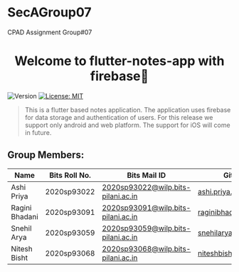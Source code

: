 # SecAGroup07
CPAD Assignment Group#07

<h1 align="center">Welcome to flutter-notes-app with firebase👋</h1>
<p>
  <img alt="Version" src="https://img.shields.io/badge/version-v1.0.8-blue.svg?cacheSeconds=2592000" />
  <a href="#" target="_blank">
    <img alt="License: MIT" src="https://img.shields.io/badge/License-MIT-yellow.svg" />
  </a>
</p>

> This is a flutter based notes application. The application uses firebase for data storage and authentication of users. For this release we support only android and web platform. The support for iOS will come in future.
	  
## Group Members:
| Name           | Bits Roll No.     | Bits Mail ID                             | GitHub Mail ID |
| -------------- | ----------------- | ---------------------------------------- | -------------- |
|Ashi Priya	     |  2020sp93022      |   2020sp93022@wilp.bits-pilani.ac.in     |   ashi.priya.dps@gmail.com |
|Ragini Bhadani  |   2020sp93091     |     2020sp93091@wilp.bits-pilani.ac.in   |     raginibhadani456@gmail.com |
|Snehil Arya     |   2020sp93059     |     2020sp93059@wilp.bits-pilani.ac.in   |     snehilarya1@gmail.com |
|Nitesh Bisht	   |  2020sp93068      |    2020sp93068@wilp.bits-pilani.ac.in    |    niteshbisht26@gmail.com |
